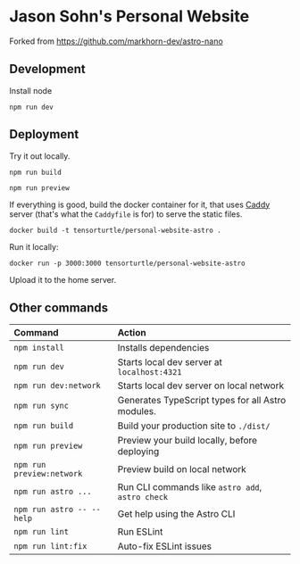 # Jason Sohn's Personal Website

Forked from https://github.com/markhorn-dev/astro-nano

## Development

Install node

```
npm run dev
```

## Deployment

Try it out locally.

```
npm run build
```

```
npm run preview
```

If everything is good, build the docker container for it, that uses [Caddy](https://caddyserver.com) server (that's what the `Caddyfile` is for) to serve the static files.

```
docker build -t tensorturtle/personal-website-astro .
```

Run it locally:
```
docker run -p 3000:3000 tensorturtle/personal-website-astro
```

Upload it to the home server.

## Other commands

| Command                   | Action                                           |
| :------------------------ | :----------------------------------------------- |
| `npm install`             | Installs dependencies                            |
| `npm run dev`             | Starts local dev server at `localhost:4321`      |
| `npm run dev:network`     | Starts local dev server on local network         |
| `npm run sync`            | Generates TypeScript types for all Astro modules.|
| `npm run build`           | Build your production site to `./dist/`          |
| `npm run preview`         | Preview your build locally, before deploying     |
| `npm run preview:network` | Preview build on local network                   |
| `npm run astro ...`       | Run CLI commands like `astro add`, `astro check` |
| `npm run astro -- --help` | Get help using the Astro CLI                     |
| `npm run lint`            | Run ESLint                                       |
| `npm run lint:fix`        | Auto-fix ESLint issues                           |
